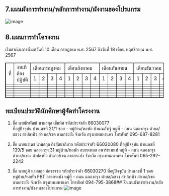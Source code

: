 ## 7.แผนผังการทำงาน/หลักการทำงาน/ผังงานของโปรแกรม
![image](https://github.com/user-attachments/assets/222dc453-2bf6-4fe2-bbb8-98e7530958ba)



## 8.แผนการทำโครงงาน
เริ่มดำเนินการตั้งแต่วันที่ 10 เดือน กรกฎาคม พ.ศ. 2567 ถึงวันที่ 18 เดือน พฤศจิกายน พ.ศ. 2567

<table border="1" bordercolor="#000000">
  <tr>
    <td rowspan="2">ที่</td>
    <td rowspan="2">งานที่ต้องปฏิบัติ</td>
    <td colspan="4">เดือนกรกฏาคม</td>  
    <td colspan="4">เดือนสิงหาคม</td> 
    <td colspan="4">เดือนกันยายน</td>  
    <td colspan="4">เดือนธันวาคม</td>  
  </tr>
  <tr>
    <td>1</td>
    <td>2</td>
    <td>3</td>
    <td>4</td>
    <td>1</td>
    <td>2</td>
    <td>3</td>
    <td>4</td>
    <td>1</td>
    <td>2</td>
    <td>3</td>
    <td>4</td>
    <td>1</td>
    <td>2</td>
    <td>3</td>
    <td>4</td>
  </tr>
 <tr>
   <td></td>
    <td></td>
    <td></td>
   <td></td>
   <td></td>
    <td></td>
    <td></td>
   <td></td>
   <td></td>
    <td></td>
    <td></td>
   <td></td>
    <td></td>
    <td></td>
   <td></td>
   <td></td>
    <td></td>
    <td></td>
 </tr>  
  <tr>
   <td></td>
    <td></td>
    <td></td>
   <td></td>
   <td></td>
    <td></td>
    <td></td>
   <td></td>
   <td></td>
    <td></td>
    <td></td>
    <td></td>
    <td></td>
   <td></td>
   <td></td>
    <td></td>
    <td></td>
    <td></td>
 </tr>  
    <tr>
   <td></td>
    <td></td>
    <td></td>
   <td></td>
   <td></td>
    <td></td>
    <td></td>
   <td></td>
   <td></td>
    <td></td>
    <td></td>
    <td></td>
    <td></td>
   <td></td>
   <td></td>
    <td></td>
    <td></td>
    <td></td>
 </tr>
   <tr>
   <td></td>
    <td></td>
    <td></td>
   <td></td>
   <td></td>
    <td></td>
    <td></td>
   <td></td>
   <td></td>
    <td></td>
    <td></td>
   <td></td>
    <td></td>
    <td></td>
   <td></td>
   <td></td>
    <td></td>
    <td></td>
 </tr>  
   <tr>
   <td></td>
    <td></td>
    <td></td>
   <td></td>
   <td></td>
    <td></td>
    <td></td>
   <td></td>
   <td></td>
    <td></td>
    <td></td>
   <td></td>
    <td></td>
    <td></td>
   <td></td>
   <td></td>
    <td></td>
    <td></td>
 </tr>  
   <tr>
   <td></td>
    <td></td>
    <td></td>
   <td></td>
   <td></td>
    <td></td>
    <td></td>
   <td></td>
   <td></td>
    <td></td>
    <td></td>
   <td></td>
    <td></td>
    <td></td>
   <td></td>
   <td></td>
    <td></td>
    <td></td>
 </tr>  
</table>

## ทะเบียนประวัตินักศึกษาผู้จัดทำโครงงาน

1. ชื่อ	นายธีรพัฒน์  นามสกุล เข็มทิศ	รหัสประจำตัว 66030077	
ที่อยู่ปัจจุบัน บ้านเลขที่ 21/1	ซอย	- หมู่บ้าน/หอพัก	บ้านณภัฑฐ์
หมู่ที่ -	ถนน ฉลองกรุง	ตำบล/แขวง	ลำปลาทิว
อำเภอ/เขต ลาดกระบัง	จังหวัด กรุงเทพมหานคร	โทรศัพท์	095-687-8281

2. ชื่อ นายนรเดช	 นามสกุล ถิรสัตยาภิบาล	รหัสประจำตัว	66030080
ที่อยู่ปัจจุบัน บ้านเลขที่	139/5 ซอย	ฉลองกรุง 31 หมู่บ้าน/หอพัก	สบายเพลส อพาร์ทเมนท์
หมู่ที่ -	ถนน ฉลองกรุง	ตำบล/แขวง	ลำปลาทิว
อำเภอ/เขต ลาดกระบัง	จังหวัด กรุงเทพมหานคร	โทรศัพท์	065-292-2242

3. ชื่อ นายภูมิ 	นามสกุล อัครธรรม	รหัสประจำตัว	66030270
ที่อยู่ปัจจุบัน บ้านเลขที่	1 ซอย	หมู่บ้าน/หอพัก	FBT ลาดกระบัง
หมู่ที่ -	ถนน	ฉลองกรุง ตำบล/แขวง	ลำปลาทิว
อำเภอ/เขต ลาดกระบัง 	จังหวัด กรุงเทพมหานคร	โทรศัพท์	094-795-3868## 7.แผนผังการทำงาน/หลักการทำงาน/ผังงานของโปรแกรม
![image](https://github.com/user-attachments/assets/222dc453-2bf6-4fe2-bbb8-98e7530958ba)




   
 
 
 
